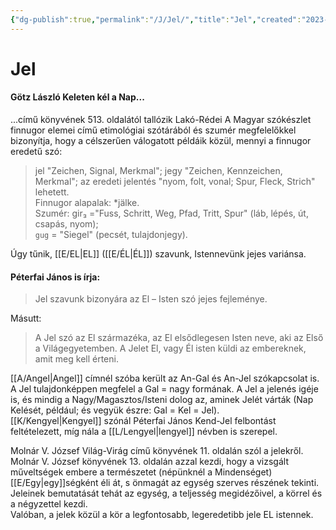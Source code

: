 ```yaml
---
{"dg-publish":true,"permalink":"/J/Jel/","title":"Jel","created":"2023-10-26T03:36","updated":"2024-10-25T22:03"}
---
```



# Jel

#### Götz László Keleten kél a Nap...

...című könyvének 513. oldalától tallózik Lakó-Rédei A Magyar szókészlet finnugor elemei című etimológiai szótárából és szumér megfelelőkkel bizonyítja, hogy a célszerűen válogatott példáik közül, mennyi a finnugor eredetű szó:  
> jel "Zeichen, Signal, Merkmal"; jegy "Zeichen, Kennzeichen, Merkmal"; az eredeti jelentés "nyom, folt, vonal; Spur, Fleck, Strich" lehetett.  
> Finnugor alapalak: \*jälke.  
> Szumér: gir₃ ="Fuss, Schritt, Weg, Pfad, Tritt, Spur" (láb, lépés, út, csapás, nyom);  
> `gug` = "Siegel" (pecsét, tulajdonjegy).

Úgy tűnik, [[E/EL\|EL]] ([[E/ÉL\|ÉL]]) szavunk, Istennevünk jejes variánsa.  

#### Péterfai János is írja:  

> Jel szavunk bizonyára az El – Isten szó jejes fejleménye.  

Másutt:  
> A Jel szó az El származéka, az El elsődlegesen Isten neve, aki az Első a Világegyetemben. A Jelet El, vagy Él isten küldi az embereknek, amit meg kell érteni.  

[[A/Angel\|Angel]] címnél szóba került az An-Gal és An-Jel szókapcsolat is. A Jel tulajdonképpen megfelel a Gal = nagy formának. A Jel a jelenés igéje is, és mindig a Nagy/Magasztos/Isteni dolog az, aminek Jelét várták (Nap Kelését, például; és vegyük észre: Gal = Kel = Jel).  
[[K/Kengyel\|Kengyel]] szónál Péterfai János Kend-Jel felbontást feltételezett, míg nála a [[L/Lengyel\|lengyel]] névben is szerepel.  

Molnár V. József Világ-Virág című könyvének 11. oldalán szól a jelekről. Molnár V. József könyvének 13. oldalán azzal kezdi, hogy a vizsgált műveltségek embere a természetet (népünknél a Mindenséget) [[E/Egy\|egy]]ségként éli át, s önmagát az egység szerves részének tekinti. Jeleinek bemutatását tehát az egység, a teljesség megidézőivel, a körrel és a négyzettel kezdi.  
Valóban, a jelek közül a kör a legfontosabb, legeredetibb jele EL istennek.  